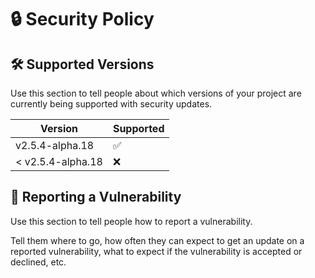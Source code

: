 # 🔒 Security Policy

## 🛠 Supported Versions

Use this section to tell people about which versions of your project are
currently being supported with security updates.

| Version           | Supported          |
| ----------------- | ------------------ |
| v2.5.4-alpha.18   | :white_check_mark: |
| < v2.5.4-alpha.18 | :x:                |

## 📢 Reporting a Vulnerability

Use this section to tell people how to report a vulnerability.

Tell them where to go, how often they can expect to get an update on a reported
vulnerability, what to expect if the vulnerability is accepted or declined, etc.
